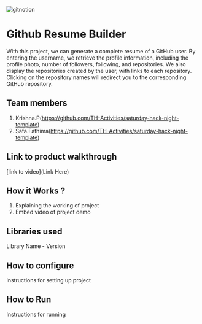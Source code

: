 
![gitnotion](https://github.com/user-attachments/assets/079fdd2e-ba20-4a5b-9801-58448e81d8b9)




# Github Resume Builder
With this project, we can generate a complete resume of a GitHub user. By entering the username, we retrieve the profile information, including the profile photo, number of followers, following, and repositories. We also display the repositories created by the user, with links to each repository. Clicking on the repository names will redirect you to the corresponding GitHub repository.
## Team members
1. Krishna.P(https://github.com/TH-Activities/saturday-hack-night-template)
2. Safa.Fathima(https://github.com/TH-Activities/saturday-hack-night-template)
## Link to product walkthrough
[link to video](Link Here)
## How it Works ?
1. Explaining the working of project
2. Embed video of project demo
## Libraries used
Library Name - Version
## How to configure
Instructions for setting up project
## How to Run
Instructions for running
